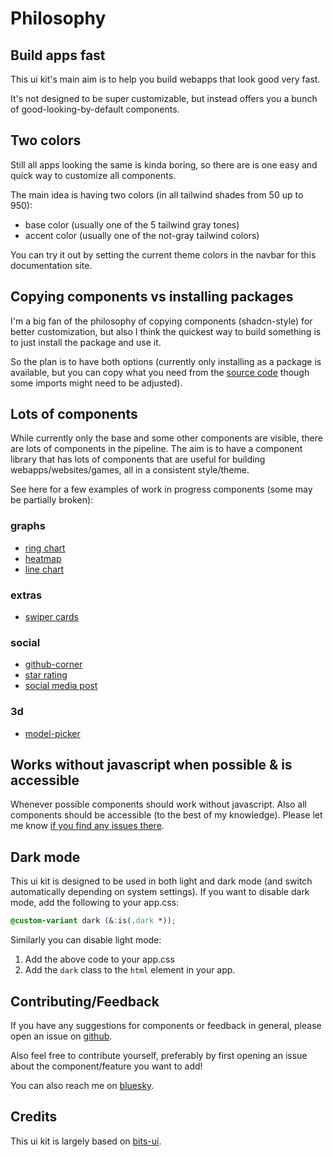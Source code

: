 <script>
	import PublicAlphaAlert from '$docs/site-components/PublicAlphaAlert.svelte';
</script>

# Philosophy

<PublicAlphaAlert />

## Build apps fast

This ui kit's main aim is to help you build webapps that look good very fast.

It's not designed to be super customizable, but instead offers you a
bunch of good-looking-by-default components.

## Two colors

Still all apps looking the same is kinda boring, so there are is one easy and quick way to customize all components.

The main idea is having two colors (in all tailwind shades from 50 up to 950):

- base color (usually one of the 5 tailwind gray tones)
- accent color (usually one of the not-gray tailwind colors)

You can try it out by setting the current theme colors in the navbar for this documentation site.

## Copying components vs installing packages

I'm a big fan of the philosophy of copying components (shadcn-style) for better customization, 
but also I think the quickest way to build something is to just install the package and use it.

So the plan is to have both options (currently only installing as a package is available, 
but you can copy what you need from the [source code](https://github.com/flo-bit/ui-kit/tree/main/src/lib/components/base) 
though some imports might need to be adjusted).

## Lots of components

While currently only the base and some other components are visible, there are lots of components in the pipeline.
The aim is to have a component library that has lots of components that are useful for building 
webapps/websites/games, all in a consistent style/theme.

See here for a few examples of work in progress components (some may be partially broken):

### graphs

- [ring chart](/ui-kit/components/graphs/ring-chart/)
- [heatmap](/ui-kit/components/graphs/heatmap/)
- [line chart](/ui-kit/components/graphs/line-graph/)

### extras

- [swiper cards](/ui-kit/components/extras/swiper-cards/)

### social

- [github-corner](/ui-kit/components/social/github-corner/)
- [star rating](/ui-kit/components/social/star-rating/)
- [social media post](/ui-kit/components/social/post/)

### 3d

- [model-picker](/ui-kit/components/3d/model-picker/)

## Works without javascript when possible & is accessible

Whenever possible components should work without javascript. 
Also all components should be accessible (to the best of my knowledge). 
Please let me know [if you find any issues there](https://github.com/flo-bit/ui-kit/issues).

## Dark mode

This ui kit is designed to be used in both light and dark mode 
(and switch automatically depending on system settings).
If you want to disable dark mode, add the following to your app.css:

```css
@custom-variant dark (&:is(.dark *));
```

Similarly you can disable light mode:

1. Add the above code to your app.css
2. Add the `dark` class to the `html` element in your app.

## Contributing/Feedback

If you have any suggestions for components or feedback in general, please open an issue on [github](https://github.com/flo-bit/ui-kit/issues).

Also feel free to contribute yourself, preferably by first opening an issue about the component/feature you want to add!

You can also reach me on [bluesky](https://bsky.app/profile/flo-bit.dev).

## Credits

This ui kit is largely based on [bits-ui](https://bits-ui.com/).